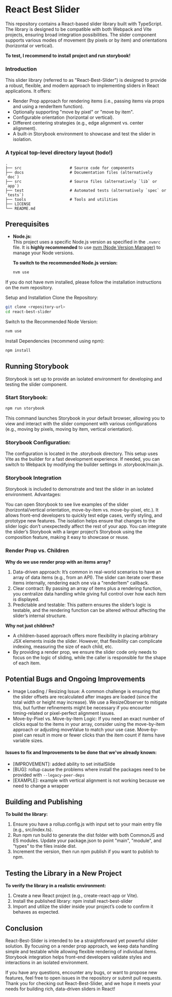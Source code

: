 # React Best Slider

This repository contains a React-based slider library built with TypeScript. The library is designed to be compatible with both Webpack and Vite projects, ensuring broad integration possibilities. The slider component supports various modes of movement (by pixels or by item) and orientations (horizontal or vertical).

**To test, I recommend to install project and run storybook!**  

### Introduction
This slider library (referred to as "React-Best-Slider") is designed to provide a robust, flexible, and modern approach to implementing sliders in React applications. It offers:

- Render Prop approach for rendering items (i.e., passing items via props and using a renderItem function).
- Optionally supporting "move by pixel" or "move by item".
- Configurable orientation (horizontal or vertical).
- Different centering strategies (e.g., edge alignment vs. center alignment).
- A built-in Storybook environment to showcase and test the slider in isolation.


### A typical top-level directory layout (todo!)

    .
    ├── src                     # Source code for components
    ├── docs                    # Documentation files (alternatively `doc`)
    ├── src                     # Source files (alternatively `lib` or `app`)
    ├── test                    # Automated tests (alternatively `spec` or `tests`)
    ├── tools                   # Tools and utilities
    ├── LICENSE
    └── README.md

## Prerequisites

- **Node.js:**  
  This project uses a specific Node.js version as specified in the `.nvmrc` file. It is **highly recommended** to use [nvm (Node Version Manager)](https://github.com/nvm-sh/nvm) to manage your Node versions.

  **To switch to the recommended Node.js version:**
  ```bash
  nvm use
  ```
If you do not have nvm installed, please follow the installation instructions on the nvm repository.

Setup and Installation
Clone the Repository:

```bash
git clone <repository-url>
cd react-best-slider
```
Switch to the Recommended Node Version:

```bash
nvm use
```
Install Dependencies (recommend using npm):

```bash
npm install
```
## Running Storybook

Storybook is set up to provide an isolated environment for developing and testing the slider component.

### Start Storybook:
```bash
npm run storybook
```
This command launches Storybook in your default browser, allowing you to view and interact with the slider component with various configurations (e.g., moving by pixels, moving by item, vertical orientation).

### Storybook Configuration: 
The configuration is located in the .storybook directory. This setup uses Vite as the builder for a fast development experience. If needed, you can switch to Webpack by modifying the builder settings in .storybook/main.js.

### Storybook Integration
Storybook is included to demonstrate and test the slider in an isolated environment. Advantages:

You can open Storybook to see live examples of the slider (horizontal/vertical orientation, move-by-item vs. move-by-pixel, etc.).
It allows front-end developers to quickly test edge cases, verify styling, and prototype new features.
The isolation helps ensure that changes to the slider logic don’t unexpectedly affect the rest of your app.
You can integrate the slider’s Storybook with a larger project’s Storybook using the composition feature, making it easy to showcase or reuse.

### Render Prop vs. Children
**Why do we use render prop with an items array?**
1. Data-driven approach: It’s common in real-world scenarios to have an array of data items (e.g., from an API). The slider can iterate over these items internally, rendering each one via a "renderItem" callback.
2. Clear contract: By passing an array of items plus a rendering function, you centralize data handling while giving full control over how each item is displayed.
3. Predictable and testable: This pattern ensures the slider’s logic is testable, and the rendering function can be altered without affecting the slider’s internal structure.

**Why not just children?**

- A children-based approach offers more flexibility in placing arbitrary JSX elements inside the slider. However, that flexibility can complicate indexing, measuring the size of each child, etc.
- By providing a render prop, we ensure the slider code only needs to focus on the logic of sliding, while the caller is responsible for the shape of each item.

## Potential Bugs and Ongoing Improvements
- Image Loading / Resizing Issue: A common challenge is ensuring that the slider offsets are recalculated after images are loaded (since the total width or height may increase). We use a ResizeObserver to mitigate this, but further refinements might be necessary if you encounter timing-related or pixel-perfect alignment issues.
- Move-by-Pixel vs. Move-by-Item Logic: If you need an exact number of clicks equal to the items in your array, consider using the move-by-item approach or adjusting moveValue to match your use case. Move-by-pixel can result in more or fewer clicks than the item count if items have variable sizes.

#### Issues to fix and Improvements to be done that we've already known:
- [IMPROVEMENT]: added ability to set initialSlide
- [BUG]: rollup cause the problems where install the packages need to be provided with
```--legacy-peer-deps```
- [EXAMPLE]: example with vertical alignment is not working because we need to change a wrapper 

## Building and Publishing
**To build the library:**

1. Ensure you have a rollup.config.js with input set to your main entry file (e.g., src/index.ts).
2. Run npm run build to generate the dist folder with both CommonJS and ES modules.
Update your package.json to point "main", "module", and "types" to the files inside dist.
3. Increment the version, then run npm publish if you want to publish to npm.

## Testing the Library in a New Project
**To verify the library in a realistic environment:**

1. Create a new React project (e.g., create-react-app or Vite).
2. Install the published library: npm install react-best-slider
3. Import and utilize the slider inside your project’s code to confirm it behaves as expected.

## Conclusion
React-Best-Slider is intended to be a straightforward yet powerful slider solution. By focusing on a render prop approach, we keep data handling simple and testable while allowing flexible rendering of individual items. Storybook integration helps front-end developers validate styles and interactions in an isolated environment.

If you have any questions, encounter any bugs, or want to propose new features, feel free to open issues in the repository or submit pull requests. Thank you for checking out React-Best-Slider, and we hope it meets your needs for building rich, data-driven sliders in React!
